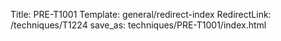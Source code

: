 Title: PRE-T1001
Template: general/redirect-index
RedirectLink: /techniques/T1224
save_as: techniques/PRE-T1001/index.html